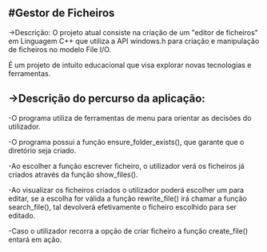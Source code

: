 #Gestor de Ficheiros
--------------------

->Descrição: O projeto atual consiste na criação de um "editor de ficheiros" em Linguagem C++ que utiliza a API windows.h para criação e manipulação de ficheiros no modelo File I/O.

É um projeto de intuito educacional que visa explorar novas tecnologias e ferramentas.

->Descrição do percurso da aplicação:
------------------------

-O programa utiliza de ferramentas de menu para orientar as decisões do utilizador.

-O programa possui a função ensure_folder_exists(), que garante que o diretório seja criado.

-Ao escolher a função escrever ficheiro, o utilizador verá os ficheiros já criados através da função show_files().

-Ao visualizar os ficheiros criados o utilizador poderá escolher um para editar, se a escolha for válida a função rewrite_file() irá chamar a função search_file(), tal devolverá efetivamente o ficheiro escolhido para ser editado.

-Caso o utilizador recorra a opção de criar ficheiro a função create_file() entará em ação.